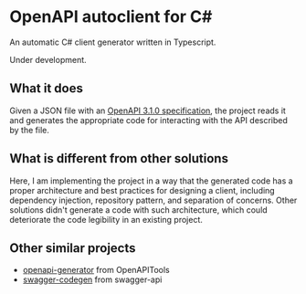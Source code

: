 # OpenAPI autoclient for C#

An automatic C# client generator written in Typescript.

Under development.

## What it does

Given a JSON file with an [OpenAPI 3.1.0 specification](https://swagger.io/specification/),
the project reads it and generates the appropriate code for interacting with the
API described by the file.

## What is different from other solutions

Here, I am implementing the project in a way that the generated code has a
proper architecture and best practices for designing a client, including
dependency injection, repository pattern, and separation of concerns. Other
solutions didn't generate a code with such architecture, which could deteriorate
the code legibility in an existing project.

## Other similar projects

- [openapi-generator](https://github.com/OpenAPITools/openapi-generator) from OpenAPITools
- [swagger-codegen](https://github.com/swagger-api/swagger-codegen) from swagger-api
